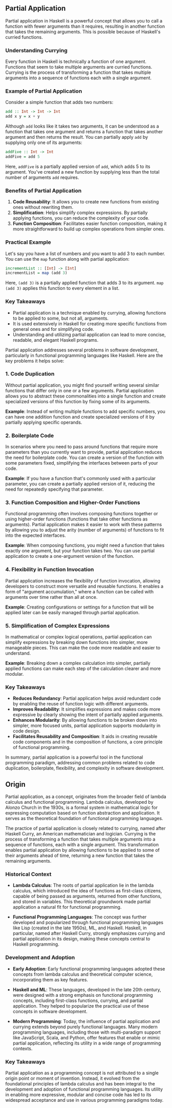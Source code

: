 ## Partial Application

Partial application in Haskell is a powerful concept that allows you to call a function with fewer arguments than it requires, resulting in another function that takes the remaining arguments. This is possible because of Haskell's curried functions. 

### Understanding Currying

Every function in Haskell is technically a function of one argument. Functions that seem to take multiple arguments are curried functions. Currying is the process of transforming a function that takes multiple arguments into a sequence of functions each with a single argument.

### Example of Partial Application

Consider a simple function that adds two numbers:

```haskell
add :: Int -> Int -> Int
add x y = x + y
```

Although `add` looks like it takes two arguments, it can be understood as a function that takes one argument and returns a function that takes another argument and then returns the result. You can partially apply `add` by supplying only one of its arguments:

```haskell
addFive :: Int -> Int
addFive = add 5
```

Here, `addFive` is a partially applied version of `add`, which adds 5 to its argument. You've created a new function by supplying less than the total number of arguments `add` requires.

### Benefits of Partial Application

1. **Code Reusability**: It allows you to create new functions from existing ones without rewriting them.
2. **Simplification**: Helps simplify complex expressions. By partially applying functions, you can reduce the complexity of your code.
3. **Function Composition**: Facilitates easier function composition, making it more straightforward to build up complex operations from simpler ones.

### Practical Example

Let's say you have a list of numbers and you want to add 3 to each number. You can use the `map` function along with partial application:

```haskell
incrementList :: [Int] -> [Int]
incrementList = map (add 3)
```

Here, `(add 3)` is a partially applied function that adds 3 to its argument. `map (add 3)` applies this function to every element in a list.

### Key Takeaways

- Partial application is a technique enabled by currying, allowing functions to be applied to some, but not all, arguments.
- It is used extensively in Haskell for creating more specific functions from general ones and for simplifying code.
- Understanding and utilizing partial application can lead to more concise, readable, and elegant Haskell programs.

Partial application addresses several problems in software development, particularly in functional programming languages like Haskell. Here are the key problems it helps solve:

### 1. **Code Duplication**

Without partial application, you might find yourself writing several similar functions that differ only in one or a few arguments. Partial application allows you to abstract these commonalities into a single function and create specialized versions of this function by fixing some of its arguments.

**Example**: Instead of writing multiple functions to add specific numbers, you can have one addition function and create specialized versions of it by partially applying specific operands.

### 2. **Boilerplate Code**

In scenarios where you need to pass around functions that require more parameters than you currently want to provide, partial application reduces the need for boilerplate code. You can create a version of the function with some parameters fixed, simplifying the interfaces between parts of your code.

**Example**: If you have a function that's commonly used with a particular parameter, you can create a partially applied version of it, reducing the need for repeatedly specifying that parameter.

### 3. **Function Composition and Higher-Order Functions**

Functional programming often involves composing functions together or using higher-order functions (functions that take other functions as arguments). Partial application makes it easier to work with these patterns by allowing you to adjust the arity (number of arguments) of functions to fit into the expected interfaces.

**Example**: When composing functions, you might need a function that takes exactly one argument, but your function takes two. You can use partial application to create a one-argument version of the function.

### 4. **Flexibility in Function Invocation**

Partial application increases the flexibility of function invocation, allowing developers to construct more versatile and reusable functions. It enables a form of "argument accumulation," where a function can be called with arguments over time rather than all at once.

**Example**: Creating configurations or settings for a function that will be applied later can be easily managed through partial application.

### 5. **Simplification of Complex Expressions**

In mathematical or complex logical operations, partial application can simplify expressions by breaking down functions into simpler, more manageable pieces. This can make the code more readable and easier to understand.

**Example**: Breaking down a complex calculation into simpler, partially applied functions can make each step of the calculation clearer and more modular.

### Key Takeaways

- **Reduces Redundancy**: Partial application helps avoid redundant code by enabling the reuse of function logic with different arguments.
- **Improves Readability**: It simplifies expressions and makes code more expressive by clearly showing the intent of partially applied arguments.
- **Enhances Modularity**: By allowing functions to be broken down into simpler, more focused units, partial application supports modularity in code design.
- **Facilitates Reusability and Composition**: It aids in creating reusable code components and in the composition of functions, a core principle of functional programming.

In summary, partial application is a powerful tool in the functional programming paradigm, addressing common problems related to code duplication, boilerplate, flexibility, and complexity in software development.

## Origin

Partial application, as a concept, originates from the broader field of lambda calculus and functional programming. Lambda calculus, developed by Alonzo Church in the 1930s, is a formal system in mathematical logic for expressing computation based on function abstraction and application. It serves as the theoretical foundation of functional programming languages.

The practice of partial application is closely related to currying, named after Haskell Curry, an American mathematician and logician. Currying is the process of transforming a function that takes multiple arguments into a sequence of functions, each with a single argument. This transformation enables partial application by allowing functions to be applied to some of their arguments ahead of time, returning a new function that takes the remaining arguments.

### Historical Context

- **Lambda Calculus**: The roots of partial application lie in the lambda calculus, which introduced the idea of functions as first-class citizens, capable of being passed as arguments, returned from other functions, and stored in variables. This theoretical groundwork made partial application a natural fit for functional programming.
  
- **Functional Programming Languages**: The concept was further developed and popularized through functional programming languages like Lisp (created in the late 1950s), ML, and Haskell. Haskell, in particular, named after Haskell Curry, strongly emphasizes currying and partial application in its design, making these concepts central to Haskell programming.

### Development and Adoption

- **Early Adoption**: Early functional programming languages adopted these concepts from lambda calculus and theoretical computer science, incorporating them as key features.
  
- **Haskell and ML**: These languages, developed in the late 20th century, were designed with a strong emphasis on functional programming concepts, including first-class functions, currying, and partial application. They helped to popularize the practical use of these concepts in software development.

- **Modern Programming**: Today, the influence of partial application and currying extends beyond purely functional languages. Many modern programming languages, including those with multi-paradigm support like JavaScript, Scala, and Python, offer features that enable or mimic partial application, reflecting its utility in a wide range of programming contexts.

### Key Takeaways

Partial application as a programming concept is not attributed to a single origin point or moment of invention. Instead, it evolved from the foundational principles of lambda calculus and has been integral to the development and adoption of functional programming languages. Its utility in enabling more expressive, modular and concise code has led to its widespread acceptance and use in various programming paradigms today.
